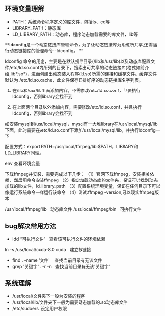 


## 环境变量理解
- PATH：系统命令程序定义的库文件，包括ls、cd等
- LIBRARY_PATH：静态库
- LD_LIBRARY_PATH：动态库，程序动态加载需要的库文件，lib等

**ldconfig是一个动态链接库管理命令，为了让动态链接库为系统所共享,还需运行动态链接库的管理命令--ldconfig。 **

ldconfig 命令的用途，主要是在默认搜寻目录(/lib和/usr/lib)以及动态库配置文件/etc/ld.so.conf内所列的目录下，搜索出可共享的动态链接库(格式如前介绍,lib*.so*)，进而创建出动态装入程序(ld.so)所需的连接和缓存文件。缓存文件默认为 /etc/ld.so.cache，此文件保存已排好序的动态链接库名字列表。


1. 在/lib和/usr/lib里面添加内容，不需修改/etc/ld.so.conf，但要执行ldconfig，否则library会找不到

2. 在上面两个目录以外添加内容，需要修改/etc/ld.so.conf，并且执行ldconfig，否则library会找不到

如安装mysql到/usr/local/mysql，mysql有一大堆library在/usr/local/mysql/lib下面，此时需要在/etc/ld.so.conf下添加/usr/local/mysql/lib，并执行ldconfig一下


配置方式：export PATH=/usr/local/ffmpeg/lib:$PATH，LIBRARY和LD_LIBRARY同理。

env 查看环境变量


下载ffmpeg并安装，需要完成以下几步：
（1）官网下载ffmpeg，安装相关依赖，然后用命令安装ffmpeg
（2）指定加载动态库的文件夹，保证可以找到动态加载的lib文件，ld_library_path
（3）配置系统环境变量，保证在任何目录下可以像运行系统命令一样运行该命令
（4）测试:ffmpeg -version,可以现实ffmpeg版本

/usr/local/ffmpeg/lib   动态库文件
/usr/local/ffmpeg/bin   可执行文件

## bug解决常用方法

- ldd “可执行文件”   查看该可执行文件的环境依赖


ln -s /usr/local/cuda-8.0 cuda   建立软链接


- find . -name '文件'     查找当前目录有无该文件
- grep '关键字' . -r -n   查找当前目录有无该'关键字'



## 系统理解

- /usr/local/文件夹下一般为安装的程序
- /usr/local/lib/文件夹下一般为需要动态加载的.so动态库文件 
- /etc/sudoers  设定用户权限

